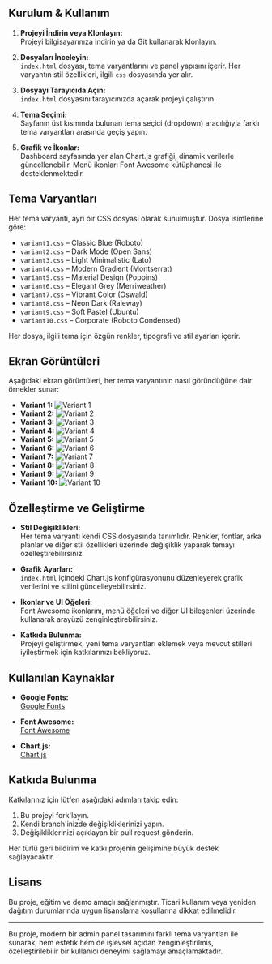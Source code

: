 
## Kurulum & Kullanım

1. **Projeyi İndirin veya Klonlayın:**  
   Projeyi bilgisayarınıza indirin ya da Git kullanarak klonlayın.

2. **Dosyaları İnceleyin:**  
   `index.html` dosyası, tema varyantlarını ve panel yapısını içerir. Her varyantın stil özellikleri, ilgili `css` dosyasında yer alır.

3. **Dosyayı Tarayıcıda Açın:**  
   `index.html` dosyasını tarayıcınızda açarak projeyi çalıştırın.

4. **Tema Seçimi:**  
   Sayfanın üst kısmında bulunan tema seçici (dropdown) aracılığıyla farklı tema varyantları arasında geçiş yapın.

5. **Grafik ve İkonlar:**  
   Dashboard sayfasında yer alan Chart.js grafiği, dinamik verilerle güncellenebilir. Menü ikonları Font Awesome kütüphanesi ile desteklenmektedir.

## Tema Varyantları

Her tema varyantı, ayrı bir CSS dosyası olarak sunulmuştur. Dosya isimlerine göre:
- `variant1.css` – Classic Blue (Roboto)
- `variant2.css` – Dark Mode (Open Sans)
- `variant3.css` – Light Minimalistic (Lato)
- `variant4.css` – Modern Gradient (Montserrat)
- `variant5.css` – Material Design (Poppins)
- `variant6.css` – Elegant Grey (Merriweather)
- `variant7.css` – Vibrant Color (Oswald)
- `variant8.css` – Neon Dark (Raleway)
- `variant9.css` – Soft Pastel (Ubuntu)
- `variant10.css` – Corporate (Roboto Condensed)

Her dosya, ilgili tema için özgün renkler, tipografi ve stil ayarları içerir.

## Ekran Görüntüleri

Aşağıdaki ekran görüntüleri, her tema varyantının nasıl göründüğüne dair örnekler sunar:

- **Variant 1:** ![Variant 1](screenshots/variant1.png)
- **Variant 2:** ![Variant 2](screenshots/variant2.png)
- **Variant 3:** ![Variant 3](screenshots/variant3.png)
- **Variant 4:** ![Variant 4](screenshots/variant4.png)
- **Variant 5:** ![Variant 5](screenshots/variant5.png)
- **Variant 6:** ![Variant 6](screenshots/variant6.png)
- **Variant 7:** ![Variant 7](screenshots/variant7.png)
- **Variant 8:** ![Variant 8](screenshots/variant8.png)
- **Variant 9:** ![Variant 9](screenshots/variant9.png)
- **Variant 10:** ![Variant 10](screenshots/variant10.png)

## Özelleştirme ve Geliştirme

- **Stil Değişiklikleri:**  
  Her tema varyantı kendi CSS dosyasında tanımlıdır. Renkler, fontlar, arka planlar ve diğer stil özellikleri üzerinde değişiklik yaparak temayı özelleştirebilirsiniz.

- **Grafik Ayarları:**  
  `index.html` içindeki Chart.js konfigürasyonunu düzenleyerek grafik verilerini ve stilini güncelleyebilirsiniz.

- **İkonlar ve UI Öğeleri:**  
  Font Awesome ikonlarını, menü öğeleri ve diğer UI bileşenleri üzerinde kullanarak arayüzü zenginleştirebilirsiniz.

- **Katkıda Bulunma:**  
  Projeyi geliştirmek, yeni tema varyantları eklemek veya mevcut stilleri iyileştirmek için katkılarınızı bekliyoruz.

## Kullanılan Kaynaklar

- **Google Fonts:**  
  [Google Fonts](https://fonts.google.com)

- **Font Awesome:**  
  [Font Awesome](https://fontawesome.com)

- **Chart.js:**  
  [Chart.js](https://www.chartjs.org)

## Katkıda Bulunma

Katkılarınız için lütfen aşağıdaki adımları takip edin:

1. Bu projeyi fork'layın.
2. Kendi branch'inizde değişikliklerinizi yapın.
3. Değişikliklerinizi açıklayan bir pull request gönderin.

Her türlü geri bildirim ve katkı projenin gelişimine büyük destek sağlayacaktır.

## Lisans

Bu proje, eğitim ve demo amaçlı sağlanmıştır. Ticari kullanım veya yeniden dağıtım durumlarında uygun lisanslama koşullarına dikkat edilmelidir.

---

Bu proje, modern bir admin panel tasarımını farklı tema varyantları ile sunarak, hem estetik hem de işlevsel açıdan zenginleştirilmiş, özelleştirilebilir bir kullanıcı deneyimi sağlamayı amaçlamaktadır.
